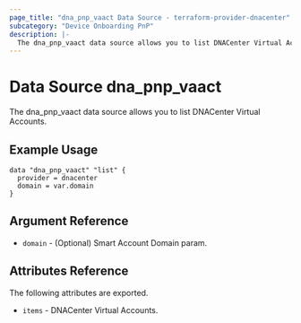```yaml
---
page_title: "dna_pnp_vaact Data Source - terraform-provider-dnacenter"
subcategory: "Device Onboarding PnP"
description: |-
  The dna_pnp_vaact data source allows you to list DNACenter Virtual Accounts.
---
```


# Data Source dna_pnp_vaact

The dna_pnp_vaact data source allows you to list DNACenter Virtual Accounts.

## Example Usage

```hcl
data "dna_pnp_vaact" "list" {
  provider = dnacenter
  domain = var.domain
}
```

## Argument Reference

- `domain` - (Optional) Smart Account Domain param.

## Attributes Reference

The following attributes are exported.

- `items` - DNACenter Virtual Accounts.
